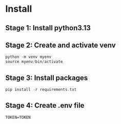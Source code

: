 # Install

## Stage 1: Install python3.13

## Stage 2: Create and activate venv
```powershell
python -m venv myenv
source myenv/bin/activate
```

## Stage 3: Install packages
```powershell
pip install -r requirements.txt
```

## Stage 4: Create .env file
```txt
TOKEN=TOKEN
```


